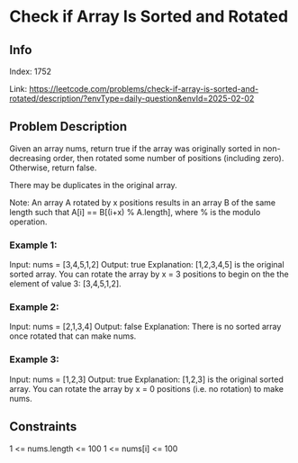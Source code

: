 # Check if Array Is Sorted and Rotated

## Info
Index: 1752

Link: https://leetcode.com/problems/check-if-array-is-sorted-and-rotated/description/?envType=daily-question&envId=2025-02-02

## Problem Description

Given an array nums, return true if the array was originally sorted in non-decreasing order, then rotated some number of positions (including zero). Otherwise, return false.

There may be duplicates in the original array.

Note: An array A rotated by x positions results in an array B of the same length such that A[i] == B[(i+x) % A.length], where % is the modulo operation.

### Example 1:

Input: nums = [3,4,5,1,2]
Output: true
Explanation: [1,2,3,4,5] is the original sorted array.
You can rotate the array by x = 3 positions to begin on the the element of value 3: [3,4,5,1,2].

### Example 2:

Input: nums = [2,1,3,4]
Output: false
Explanation: There is no sorted array once rotated that can make nums.

### Example 3:

Input: nums = [1,2,3]
Output: true
Explanation: [1,2,3] is the original sorted array.
You can rotate the array by x = 0 positions (i.e. no rotation) to make nums.

## Constraints

1 <= nums.length <= 100
1 <= nums[i] <= 100